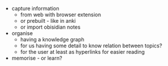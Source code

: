* capture information
  * from web with browser extension
  * or prebuilt - like in anki
  * or import obisidian notes
* organise
  * having a knowledge graph
  * for us having some detail to know relation between topics?
  * for the user at least as hyperlinks for easier reading
* memorise - or learn?
